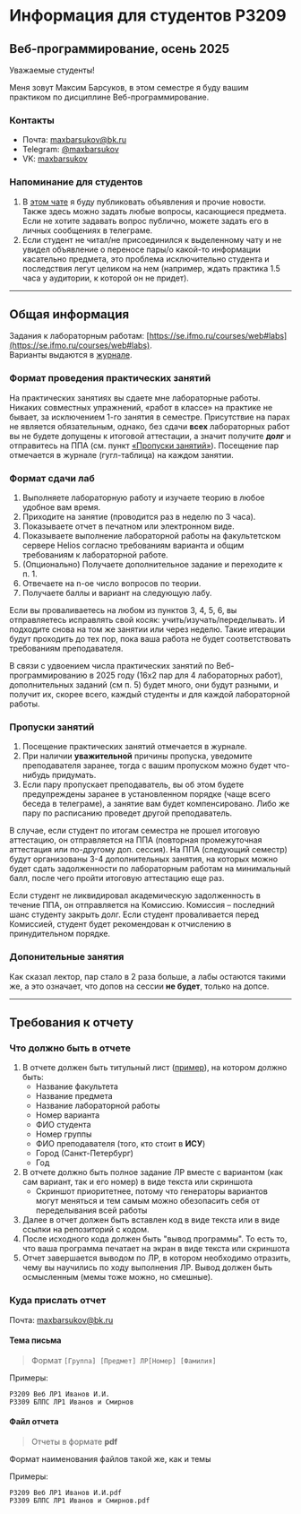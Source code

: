 # Информация для студентов P3209

## Веб-программирование, осень 2025

Уважаемые студенты!

Меня зовут Максим Барсуков, в этом семестре я буду вашим практиком по дисциплине Веб-программирование.

### Контакты

- Почта: [maxbarsukov@bk.ru](mailto:maxbarsukov@bk.ru)
- Telegram: [@maxbarsukov](https://t.me/maxbarsukov)
- VK: [maxbarsukov](https://vk.com/maxbarsukov)

### Напоминание для студентов

1. В [этом чате](https://t.me/+-U_y9kVaAw9hNzVi) я буду публиковать объявления и прочие новости. Также здесь можно задать любые вопросы, касающиеся предмета. Если не хотите задавать вопрос публично, можете задать его в личных сообщениях в телеграме.
2. Если студент не читал/не присоединился к выделенному чату и не увидел объявление о переносе пары/о какой-то информации касательно предмета, это проблема исключительно студента и последствия легут целиком на нем (например, ждать практика 1.5 часа у аудитории, к которой он не придет).

---

## Общая информация

Задания к лабораторным работам: [https://se.ifmo.ru/courses/web#labs](https://se.ifmo.ru/courses/web#labs). \
Варианты выдаются в [журнале](https://docs.google.com/spreadsheets/d/1BeeVReWsVmSmnrdg7FgdixiAGH6JmNxX0EBgBqSTk6o/edit?gid=702515827#gid=702515827).

### Формат проведения практических занятий

На практических занятиях вы сдаете мне лабораторные работы. Никаких совместных упражнений, «работ в классе» на практике не бывает, за исключением 1-го занятия в семестре. Присутствие на парах не является обязательным, однако, без сдачи **всех** лабораторных работ вы не будете допущены к итоговой аттестации, а значит получите **долг** и отправитесь на ППА (см. пункт [«Пропуски занятий»](#пропуски-занятий)). Посещение пар отмечается в журнале (гугл-таблица) на каждом занятии.

### Формат сдачи лаб

1. Выполняете лабораторную работу и изучаете теорию в любое удобное вам время.
2. Приходите на занятие (проводится раз в неделю по 3 часа).
3. Показываете отчет в печатном или электронном виде.
4. Показываете выполнение лабораторной работы на факультетском сервере Helios согласно требованиям варианта и общим требованиям к лабораторной работе.
5. (Опционально) Получаете дополнительное задание и переходите к п. 1.
6. Отвечаете на n-ое число вопросов по теории.
7. Получаете баллы и вариант на следующую лабу.

Если вы проваливаетесь на любом из пунктов 3, 4, 5, 6, вы отправляетесь исправлять свой косяк: учить/изучать/переделывать. И подходите снова на том же занятии или через неделю. Такие итерации будут проходить до тех пор, пока ваша работа не будет соответствовать требованиям преподавателя.

В связи с удвоением числа практических занятий по Веб-программированию в 2025 году (16x2 пар для 4 лабораторных работ), дополнительных заданий (см п. 5) будет много, они будут разными, и получит их, скорее всего, каждый студенты и для каждой лабораторной работы.

### Пропуски занятий

1. Посещение практических занятий отмечается в журнале.
2. При наличии **уважительной** причины пропуска, уведомите преподавателя заранее, тогда с вашим пропуском можно будет что-нибудь придумать.
3. Если пару пропускает преподаватель, вы об этом будете предупреждены заранее в установленном порядке (чаще всего беседа в телеграме), а занятие вам будет компенсировано. Либо же пару по расписанию проведет другой преподаватель.

В случае, если студент по итогам семестра не прошел итоговую аттестацию, он отправляется на ППА (повторная промежуточная аттестация или по-другому доп. сессия). На ППА (следующий семестр) будут организованы 3-4 дополнительных занятия, на которых можно будет сдать задолженности по лабораторным работам на минимальный балл, после чего пройти итоговую аттестацию еще раз.

Если студент не ликвидировал академическую задолженность в течение ППА, он отправляется на Комиссию. Комиссия – последний шанс студенту закрыть долг. Если студент проваливается перед Комиссией, студент будет рекомендован к отчислению в принудительном порядке.

### Допонительные занятия

Как сказал лектор, пар стало в 2 раза больше, а лабы остаются такими же, а это означает, что допов на сессии **не будет**, только на допсе.

---

## Требования к отчету

### Что должно быть в отчете

1. В отчете должен быть титульный лист ([пример](https://docs.google.com/document/d/16dz99HCS1N2TmWJWDBzKMTg-p_qmlnKxqsUIarAIJJU/edit?usp=sharing)), на котором должно быть:
    - Название факультета
    - Название предмета
    - Название лабораторной работы
    - Номер варианта
    - ФИО студента
    - Номер группы
    - ФИО преподавателя (того, кто стоит в **ИСУ**)
    - Город (Санкт-Петербург)
    - Год
2. В отчете должно быть полное задание ЛР вместе с вариантом (как сам вариант, так и его номер) в виде текста или скриншота
    - Скриншот приоритетнее, потому что генераторы вариантов могут меняться и тем самым можно обезопасить себя от переделывания всей работы
4. Далее в отчет должен быть вставлен код в виде текста или в виде ссылки
   на репозиторий с кодом.
5. После исходного кода должен быть "вывод программы". То есть то, что ваша
   программа печатает на экран в виде текста или скриншота
6. Отчет завершается выводом по ЛР, в котором необходимо отразить, чему вы научились по ходу выполнения ЛР. Вывод должен быть осмысленным (мемы тоже можно, но смешные).

### Куда прислать отчет

Почта: [maxbarsukov@bk.ru](mailto:maxbarsukov@bk.ru)

#### Тема письма

> Формат `[Группа] [Предмет] ЛР[Номер] [Фамилия]`

Примеры:

`P3209 Веб ЛР1 Иванов И.И.`<br />
`P3309 БЛПС ЛР1 Иванов и Смирнов`

#### Файл отчета

> Отчеты в формате **pdf**

Формат наименования файлов такой же, как и темы

Примеры:

`P3209 Веб ЛР1 Иванов И.И.pdf`<br />
`P3309 БЛПС ЛР1 Иванов и Смирнов.pdf`<br />
